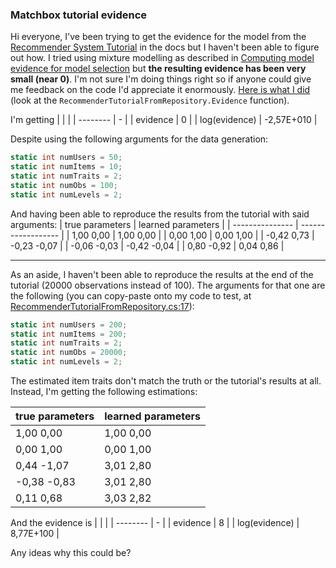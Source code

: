 ### Matchbox tutorial evidence

Hi everyone,
I've been trying to get the evidence for the model from the [Recommender System Tutorial](https://dotnet.github.io/infer/userguide/Recommender%20System.html) in the docs but I haven't been able to figure out how. I tried using mixture modelling as described in [Computing model evidence for model selection](https://dotnet.github.io/infer/userguide/Computing%20model%20evidence%20for%20model%20selection.html) but **the resulting evidence has been very small (near 0)**. I'm not sure I'm doing things right so if anyone could give me feedback on the code I'd appreciate it enormously. [Here is what I did](https://github.com/makobot-sh/matchbox-evidence/blob/main/RecommenderTutorialFromRepository.cs#L263) (look at the `RecommenderTutorialFromRepository.Evidence` function).

I'm getting
|   |   |
| -------- | - |
| evidence | 0 |
| log(evidence) | -2,57E+010 |

Despite using the following arguments for the data generation: 
```c#
static int numUsers = 50;
static int numItems = 10;
static int numTraits = 2;
static int numObs = 100;
static int numLevels = 2;
```

And having been able to reproduce the results from the tutorial with said arguments:
| true parameters | learned parameters |
| --------------- | ------------------ |
| 1,00    0,00 | 1,00    0,00 |
| 0,00    1,00 | 0,00    1,00 |
| -0,42    0,73 | -0,23    -0,07 |
| -0,06    -0,03 | -0,42    -0,04 |
| 0,80    -0,92 | 0,04    0,86 |


---

As an aside, I haven't been able to reproduce the results at the end of the tutorial (20000 observations instead of 100). The arguments for that one are the following (you can copy-paste onto my code to test, at [RecommenderTutorialFromRepository.cs:17](https://github.com/makobot-sh/matchbox-evidence/blob/main/RecommenderTutorialFromRepository.cs#L17)):
```c#
static int numUsers = 200;
static int numItems = 200;
static int numTraits = 2;
static int numObs = 20000;
static int numLevels = 2;
```
The estimated item traits don't match the truth or the tutorial's results at all. Instead, I'm getting the following estimations:

| true parameters | learned parameters |
| --------------- | ------------------ |
| 1,00    0,00 | 1,00    0,00 |
| 0,00    1,00 | 0,00    1,00 |
| 0,44    -1,07 | 3,01    2,80 |
| -0,38    -0,83 | 3,01    2,80 |
| 0,11    0,68 | 3,03    2,82 |

And the evidence is
|   |   |
| -------- | - |
| evidence | 8 |
| log(evidence) | 8,77E+100 |

Any ideas why this could be?
